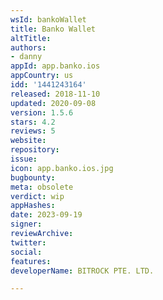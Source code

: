```yaml
---
wsId: bankoWallet
title: Banko Wallet
altTitle: 
authors:
- danny
appId: app.banko.ios
appCountry: us
idd: '1441243164'
released: 2018-11-10
updated: 2020-09-08
version: 1.5.6
stars: 4.2
reviews: 5
website: 
repository: 
issue: 
icon: app.banko.ios.jpg
bugbounty: 
meta: obsolete
verdict: wip
appHashes: 
date: 2023-09-19
signer: 
reviewArchive: 
twitter: 
social: 
features: 
developerName: BITROCK PTE. LTD.

---
```



